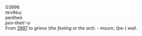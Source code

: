 <body>
  <p>G3996<br>  πενθέω  <br> pentheō  <br><i>pen-theh‘-o </i><br>From <a href="g3997.htm">3997</a>  to <i>grieve</i> (<i>the</i> <i>feeling</i> <i>or</i> <i>the</i> <i>act</i>): - mourn, (be-) wail.<br></p>
 </body>